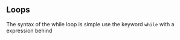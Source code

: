 ## Loops <span id="Loops"></span>

The syntax of the while loop is simple use the keyword `while` with a expression behind
